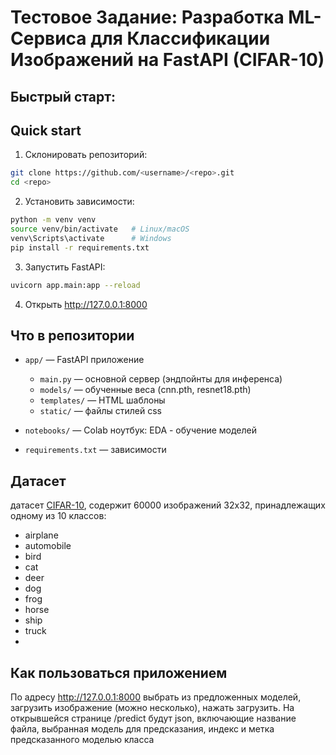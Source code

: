 # Тестовое Задание: Разработка ML-Сервиса для Классификации Изображений на FastAPI (CIFAR-10)
## Быстрый старт:
## Quick start

1. Склонировать репозиторий:
```bash
git clone https://github.com/<username>/<repo>.git
cd <repo>
```
2. Установить зависимости:
```bash
python -m venv venv
source venv/bin/activate   # Linux/macOS
venv\Scripts\activate      # Windows
pip install -r requirements.txt
```
3. Запустить FastAPI:
```bash
uvicorn app.main:app --reload
```

4. Открыть http://127.0.0.1:8000

## Что в репозитории

- `app/` — FastAPI приложение
  - `main.py` — основной сервер (эндпойнты для инференса)
  - `models/` — обученные веса (cnn.pth, resnet18.pth) 
  - `templates/` — HTML шаблоны
  - `static/` — файлы стилей css

- `notebooks/` — Colab ноутбук: EDA - обучение моделей
- `requirements.txt` — зависимости

## Датасет
датасет [CIFAR-10](https://www.cs.toronto.edu/~kriz/cifar.html), содержит 60000 изображений 32х32, принадлежащих одному из 10 классов: 
- airplane										
- automobile										
- bird										
- cat										
- deer										
- dog										
- frog										
- horse										
- ship										
- truck
- 
## Как пользоваться приложением
По адресу http://127.0.0.1:8000 выбрать из предложенных моделей, загрузить изображение (можно несколько), нажать загрузить. На открывшейся странице /predict будут json, включающие название файла, выбранная модель для предсказания, индекс и метка предсказанного моделью класса
